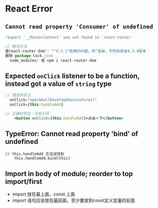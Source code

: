 # React Error


## ` Cannot read property 'Consumer' of undefined `
```jsx
"export '__RouterContext' was not found in 'react-router'

// 解决方法
是react-router-dom": "^4.3.1"依赖的问题，将^去掉，不然会安装4.3.4版本
删除 package-lock.json
  node_modules/ 或 npm i react-router-dom 
```


## Expected `onClick` listener to be a function, instead got a value of `string` type
```jsx
// 错误的写法
  onClick="openSmallDesktopAboutusForm()"
  onClick={this.handleAdd}

// 正确的写法：没有引号
	<button onClick={this.handleAdd}>点击一下</button>
```



## TypeError: Cannot read property 'bind' of undefined
```
// this.handleAdd 方法没找到
	this.handleAdd.bind(this) 
```


## Import in body of module; reorder to top import/first
* import 放在最上面，const 上面
* import 语句应该放在最前面，至少要放到const定义变量的前面
